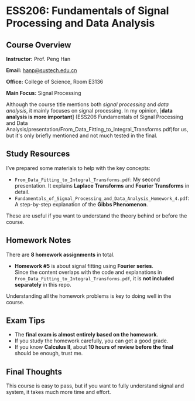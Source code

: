 # ESS206: Fundamentals of Signal Processing and Data Analysis

## Course Overview

**Instructor:** Prof. Peng Han  

**Email:** hanp@sustech.edu.cn

**Office:** College of Science, Room E3136

**Main Focus:** Signal Processing

Although the course title mentions both *signal processing* and *data analysis*, it mainly focuses on signal processing. In my opinion, [**data analysis is more important**] (ESS206 Fundamentals of Signal Processing and Data Analysis/presentation/From_Data_Fitting_to_Integral_Transforms.pdf)for us, but it's only briefly mentioned and not much tested in the final.

## Study Resources

I’ve prepared some materials to help with the key concepts:

- `From_Data_Fitting_to_Integral_Transforms.pdf`: My second presentation. It explains **Laplace Transforms** and **Fourier Transforms** in detail.
- `Fundamentals_of_Signal_Processing_and_Data_Analysis_Homework_4.pdf`: A step-by-step explanation of the **Gibbs Phenomenon**.

These are useful if you want to understand the theory behind or before the course.

## Homework Notes

There are **8 homework assignments** in total.

- **Homework #5** is about signal fitting using **Fourier series**.  
  Since the content overlaps with the code and explanations in `From_Data_Fitting_to_Integral_Transforms.pdf`, it is **not included separately** in this repo.

Understanding all the homework problems is key to doing well in the course.

## Exam Tips

- The **final exam is almost entirely based on the homework**.
- If you study the homework carefully, you can get a good grade.
- If you know **Calculus II**, about **10 hours of review before the final** should be enough, trust me.

## Final Thoughts

This course is easy to pass, but if you want to fully understand signal and system, it takes much more time and effort.
